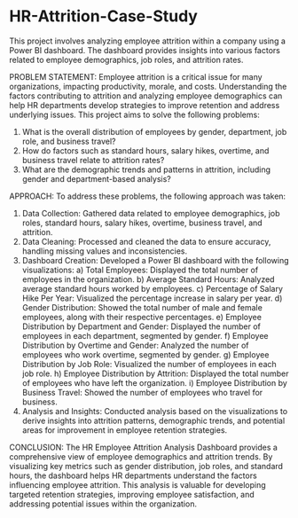 # HR-Attrition-Case-Study
This project involves analyzing employee attrition within a company using a Power BI dashboard. The dashboard provides insights into various factors related to employee demographics, job roles, and attrition rates.

PROBLEM STATEMENT:
Employee attrition is a critical issue for many organizations, impacting productivity, morale, and costs. Understanding the factors contributing to attrition and analyzing employee demographics can help HR departments develop strategies to improve retention and address underlying issues. This project aims to solve the following problems:
1. What is the overall distribution of employees by gender, department, job role, and business travel?
2. How do factors such as standard hours, salary hikes, overtime, and business travel relate to attrition rates?
3. What are the demographic trends and patterns in attrition, including gender and department-based analysis?


APPROACH:
To address these problems, the following approach was taken:
1. Data Collection: Gathered data related to employee demographics, job roles, standard hours, salary hikes, overtime, business travel, and attrition.
2. Data Cleaning: Processed and cleaned the data to ensure accuracy, handling missing values and inconsistencies.
3. Dashboard Creation: Developed a Power BI dashboard with the following visualizations:
    a) Total Employees: Displayed the total number of employees in the organization.
    b) Average Standard Hours: Analyzed average standard hours worked by employees.
    c) Percentage of Salary Hike Per Year: Visualized the percentage increase in salary per year.
    d) Gender Distribution: Showed the total number of male and female employees, along with their respective percentages.
    e) Employee Distribution by Department and Gender: Displayed the number of employees in each department, segmented by gender.
    f) Employee Distribution by Overtime and Gender: Analyzed the number of employees who work overtime, segmented by gender.
    g) Employee Distribution by Job Role: Visualized the number of employees in each job role.
    h) Employee Distribution by Attrition: Displayed the total number of employees who have left the organization.
    i) Employee Distribution by Business Travel: Showed the number of employees who travel for business.
4. Analysis and Insights: Conducted analysis based on the visualizations to derive insights into attrition patterns, demographic trends, and potential areas for improvement in employee retention strategies.

CONCLUSION:
The HR Employee Attrition Analysis Dashboard provides a comprehensive view of employee demographics and attrition trends. By visualizing key metrics such as gender distribution, job roles, and standard hours, the dashboard helps HR departments understand the factors influencing employee attrition. This analysis is valuable for developing targeted retention strategies, improving employee satisfaction, and addressing potential issues within the organization.

